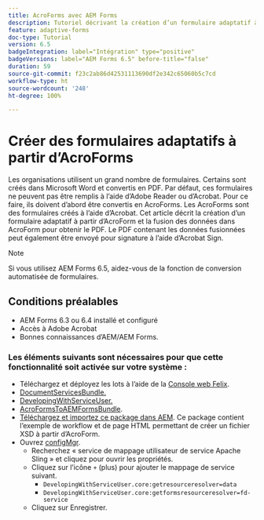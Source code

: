 ```yaml
---
title: AcroForms avec AEM Forms
description: Tutoriel décrivant la création d’un formulaire adaptatif à l’aide d’AcroForm, ainsi que la fusion des données pour obtenir un PDF. Le PDF contenant les données fusionnées peut ensuite être envoyé pour signature à l’aide d’Acrobat Sign.
feature: adaptive-forms
doc-type: Tutorial
version: 6.5
badgeIntegration: label="Intégration" type="positive"
badgeVersions: label="AEM Forms 6.5" before-title="false"
duration: 59
source-git-commit: f23c2ab86d42531113690df2e342c65060b5c7cd
workflow-type: ht
source-wordcount: '248'
ht-degree: 100%

---
```



# Créer des formulaires adaptatifs à partir d’AcroForms

Les organisations utilisent un grand nombre de formulaires. Certains sont créés dans Microsoft Word et convertis en PDF. Par défaut, ces formulaires ne peuvent pas être remplis à l’aide d’Adobe Reader ou d’Acrobat. Pour ce faire, ils doivent d’abord être convertis en AcroForms. Les AcroForms sont des formulaires créés à l’aide d’Acrobat. Cet article décrit la création d’un formulaire adaptatif à partir d’AcroForm et la fusion des données dans AcroForm pour obtenir le PDF. Le PDF contenant les données fusionnées peut également être envoyé pour signature à l’aide d’Acrobat Sign.

>[!NOTE]
>
>Si vous utilisez AEM Forms 6.5, aidez-vous de la fonction de conversion automatisée de formulaires.

## Conditions préalables

* AEM Forms 6.3 ou 6.4 installé et configuré
* Accès à Adobe Acrobat
* Bonnes connaissances d’AEM/AEM Forms.

### Les éléments suivants sont nécessaires pour que cette fonctionnalité soit activée sur votre système :

* Téléchargez et déployez les lots à l’aide de la [Console web Felix](http://localhost:4502/system/console/bundles).
* [DocumentServicesBundle.](/help/forms/assets/common-osgi-bundles/AEMFormsDocumentServices.core-1.0-SNAPSHOT.jar)
* [DevelopingWithServiceUser.](/help/forms/assets/common-osgi-bundles/DevelopingWithServiceUser.jar)
* [AcroFormsToAEMFormsBundle](https://forms.enablementadobe.com/content/DemoServerBundles/AcroFormToAEMForm.core-1.0-SNAPSHOT.jar).
* [Téléchargez et importez ce package dans AEM](assets/acro-form-aem-form.zip). Ce package contient l’exemple de workflow et de page HTML permettant de créer un fichier XSD à partir d’AcroForm.
* Ouvrez [configMgr](http://localhost:4502/system/console/configMgr).
   * Recherchez « service de mappage utilisateur de service Apache Sling » et cliquez pour ouvrir les propriétés.
   * Cliquez sur l’icône `+` (plus) pour ajouter le mappage de service suivant.
      * `DevelopingWithServiceUser.core:getresourceresolver=data`
      * `DevelopingWithServiceUser.core:getformsresourceresolver=fd-service`
   * Cliquez sur Enregistrer.
